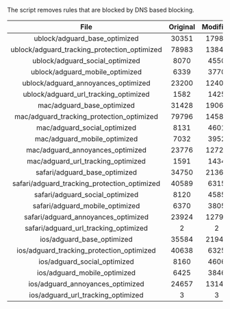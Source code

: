 The script removes rules that are blocked by DNS based blocking.


| File | Original | Modified |
|:----:|:-----:|:-----:|
| ublock/adguard_base_optimized | 30351 | 17987 |
| ublock/adguard_tracking_protection_optimized | 78983 | 13845 |
| ublock/adguard_social_optimized | 8070 | 4550 |
| ublock/adguard_mobile_optimized | 6339 | 3770 |
| ublock/adguard_annoyances_optimized | 23200 | 12409 |
| ublock/adguard_url_tracking_optimized | 1582 | 1425 |
| mac/adguard_base_optimized | 31428 | 19065 |
| mac/adguard_tracking_protection_optimized | 79796 | 14589 |
| mac/adguard_social_optimized | 8131 | 4601 |
| mac/adguard_mobile_optimized | 7032 | 3952 |
| mac/adguard_annoyances_optimized | 23776 | 12728 |
| mac/adguard_url_tracking_optimized | 1591 | 1434 |
| safari/adguard_base_optimized | 34750 | 21369 |
| safari/adguard_tracking_protection_optimized | 40589 | 6315 |
| safari/adguard_social_optimized | 8120 | 4585 |
| safari/adguard_mobile_optimized | 6370 | 3805 |
| safari/adguard_annoyances_optimized | 23924 | 12797 |
| safari/adguard_url_tracking_optimized | 2 | 2 |
| ios/adguard_base_optimized | 35584 | 21942 |
| ios/adguard_tracking_protection_optimized | 40638 | 6325 |
| ios/adguard_social_optimized | 8160 | 4606 |
| ios/adguard_mobile_optimized | 6425 | 3846 |
| ios/adguard_annoyances_optimized | 24657 | 13142 |
| ios/adguard_url_tracking_optimized | 3 | 3 |